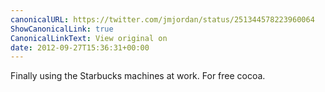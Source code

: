 ```yaml
---
canonicalURL: https://twitter.com/jmjordan/status/251344578223960064
ShowCanonicalLink: true
CanonicalLinkText: View original on
date: 2012-09-27T15:36:31+00:00
---
```

Finally using the Starbucks machines at work. For free cocoa.